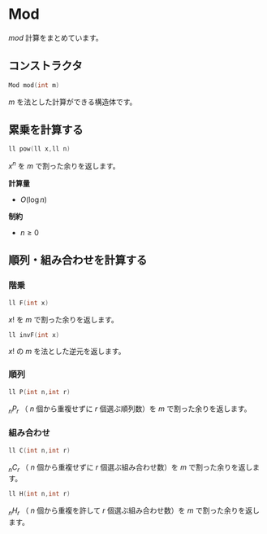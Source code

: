 # Mod

$mod$ 計算をまとめています。

## コンストラクタ

```cpp
Mod mod(int m)
```

$m$ を法とした計算ができる構造体です。

## 累乗を計算する

```cpp
ll pow(ll x,ll n)
```

$x^n$ を $m$ で割った余りを返します。

**計算量**

- $O(\log{n})$

**制約**

- $n \geq 0$

## 順列・組み合わせを計算する

### 階乗

```cpp
ll F(int x)
```

$x!$ を $m$ で割った余りを返します。

```cpp
ll invF(int x)
```

$x!$ の $m$ を法とした逆元を返します。

### 順列

```cpp
ll P(int n,int r)
```

$_n P _r$ （ $n$ 個から重複せずに $r$ 個選ぶ順列数）を $m$ で割った余りを返します。

### 組み合わせ

```cpp
ll C(int n,int r)
```

$_n C _r$ （ $n$ 個から重複せずに $r$ 個選ぶ組み合わせ数）を $m$ で割った余りを返します。

```cpp
ll H(int n,int r)
```

$_n H _r$ （ $n$ 個から重複を許して $r$ 個選ぶ組み合わせ数）を $m$ で割った余りを返します。
